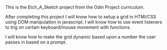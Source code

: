 This is the Etch_A_Sketch project from the Odin Project curriculum. 

After completing this project I will know how to setup a grid in HTMl/CSS using
DOM manipulation in javascript. I will know how to use event listeners to trig
on certain keyboard/mouse movement with functions. 

I will know how to make the grid dynamic based upon a number the user passes in
based on a prompt. 